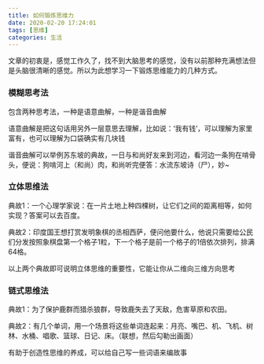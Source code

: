 ```yaml
---
title: 如何锻炼思维力
date: 2020-02-20 17:24:01
tags: [思维]
categories: 生活
---
```


文章的初衷是，感觉工作久了，找不到大脑思考的感觉，没有以前那种充满想法但是头脑很清晰的感觉。所以为此想学习一下锻炼思维能力的几种方式。

### 模糊思考法

包含两种思考法，一种是语意曲解，一种是谐音曲解

语意曲解是把这句话用另外一层意思去理解，比如说：‘我有钱’，可以理解为家里富有，也可以理解为口袋确实有几块钱

谐音曲解可以举例苏东坡的典故，一日与和尚好友来到河边，看河边一条狗在啃骨头，便说：狗啃河上（和尚）肉，和尚听完便答：水流东坡诗（尸），妙~

### 立体思维法

典故1：一个心理学家说：在一片土地上种四棵树，让它们之间的距离相等，如何实现？答案可以去百度。

典故2：印度国王想打赏发明象棋的丞相西萨，便问他要什么，他说只需要给公民们分发按照象棋盘第一个格子1粒，下一个格子是前一个格子的1倍依次排列，排满64格。

以上两个典故即可说明立体思维的重要性，它能让你从二维向三维方向思考

### 链式思维法

典故1：为了保护鹿群而猎杀狼群，导致鹿失去了天敌，危害草原和农田。

典故2：有几个单词，用一个场景将这些单词连起来：月亮、嘴巴、机、飞机、树林、水桶、唱歌、篮球、日记、床。（联想，然后勾勒出画面）

有助于创造性思维的养成，可以给自己写一些词语来编故事

### 
